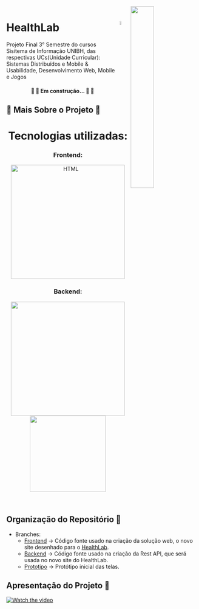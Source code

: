   <img align="right" src="https://i.ytimg.com/vi/JHz-Mcn3Fq4/mqdefault.jpg" width=35% height=35% />

# <img align="right" src="https://cdn.unibh.br/app/uploads/2021/04/12151752/blog-unibh-health-lab-mobile.png" width=5% height=5% /> HealthLab

Projeto Final 3° Semestre do cursos Sisitema de Informação UNIBH, das respectivas UCs(Unidade Curricular): Sistemas Distribuídos e Mobile & Usabilidade, Desenvolvimento Web, Mobile e Jogos

<h4 align="center"> 
	🚧 👷 Em construção... 👷 🚧
</h4>

## 💬 Mais Sobre o Projeto 🚀

<h1 align="center">Tecnologias utilizadas:</h1>

<h3 align="center">Frontend:</h3>

<p align="center">
<img alt="HTML" width="300px" src="https://fiverr-res.cloudinary.com/images/t_main1,q_auto,f_auto,q_auto,f_auto/gigs/27640217/original/4b601b4f1135fbb2fc4f6f67a081b8819dc62440/fix-your-html-css-javascript-issues-and-make-it-foolproof.png" />
</p>

<h3 align="center">Backend:</h3>

<p align="center">
<img width="300px" src="https://miro.medium.com/max/811/1*fygqfizATFjt6ALek2W1jg.png"/>
<img width="200px" src="https://d1.awsstatic.com/asset-repository/products/amazon-rds/1024px-MySQL.ff87215b43fd7292af172e2a5d9b844217262571.png"/>

</p>

<br>

## Organização do Repositório 🧾

- Branches:
  - [Frontend](https://github.com/Luann0233/HealthLab/tree/Frontend) -> Código fonte usado na criação da solução web, o novo site desenhado para o [HealthLab](https://healthlab40.netlify.app/).
  - [Backend](https://github.com/Luann0233/HealthLab/tree/Backend) -> Código fonte usado na criação da Rest API, que será usada no novo site do HealthLab.
  - [Prototipo](https://github.com/Luann0233/HealthLab/tree/Prototipo) -> Protótipo inicial das telas.

## Apresentação do Projeto 💬

[![Watch the video](https://i.imgur.com/0WtZCCE.png)](https://www.youtube.com/watch?v=idGurnmSL2I)
